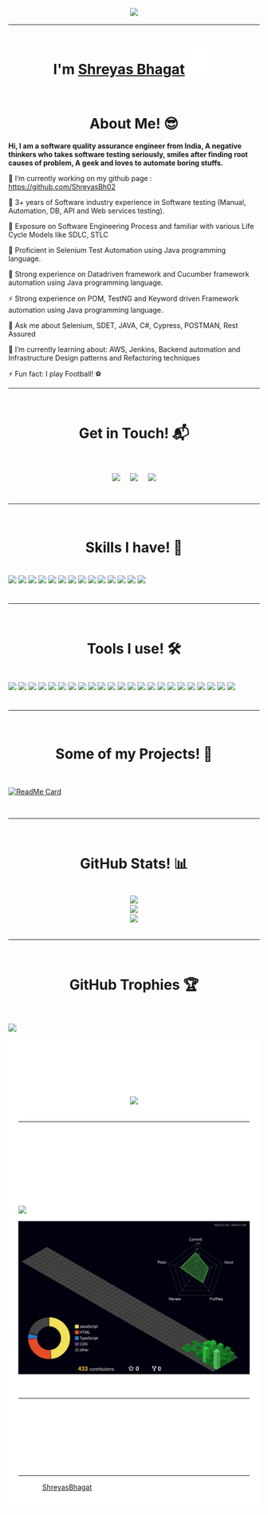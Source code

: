 <p align="center">
  <img src="https://miro.medium.com/max/2048/1*OohqW5DGh9CQS4hLY5FXzA.png" height="230"/>
</p>
<hr>
<h1 align="center">I'm <a href="https://github.com/ShreyasBh02">Shreyas Bhagat<a><img src="https://github.com/Kathryn-Jie/Kathryn-Jie/blob/main/wave.gif" width="60px"/></h1>
<Br>
  
<h1 align="center">About Me! 😎</h1>


**Hi, I am a software quality assurance engineer from India, A negative thinkers who takes software testing seriously, smiles after finding root causes of problem, A geek and loves to automate boring stuffs.**


🔭 I’m currently working on my github page : https://github.com/ShreyasBh02

🔭 3+ years of Software industry experience in Software testing (Manual, Automation, DB, API and Web services testing).

🌱 Exposure on Software Engineering Process and familiar with various Life Cycle Models like SDLC, STLC

👯 Proficient in Selenium Test Automation using Java programming language.

🥅 Strong experience on Datadriven framework and Cucumber framework automation using Java programming language.

⚡ Strong experience on POM, TestNG and Keyword driven Framework automation using Java programming language.

💬 Ask me about Selenium, SDET, JAVA, C#, Cypress, POSTMAN, Rest Assured

🌱 I’m currently learning about:
    AWS, Jenkins, Backend automation and Infrastructure Design patterns and Refactoring techniques

⚡  Fun fact: I play Football! ⚽
  
<hr>
<Br>
<h1 align="center">Get in Touch! 📬</h1>
<Br>
<p align="center">
<a href="https://www.linkedin.com/in/shreyas-bhagat-63b994155/" target="blank"><img align="center" src="https://img.shields.io/badge/Shreyas Bhagat-0077B5?style=for-the-badge&logo=linkedin&logoColor=white" /></a> &nbsp;&nbsp;&nbsp;  <a href="mailto:shreyasbhagat98@gmail.com" target="blank"><img align="center" src="https://img.shields.io/badge/Shreyas Bhagat-D14836?style=for-the-badge&logo=gmail&logoColor=white" /></a>    &nbsp;&nbsp;&nbsp;       <a href="https://github.com/ShreyasBh02" target="blank"><img align="center" src="https://img.shields.io/badge/Shreyas-100000?style=for-the-badge&logo=github&logoColor=white" /></a>
</p>
  
<Br>
<hr>
<Br>
<h1 align="center">Skills I have! 🧩</h1>
<Br>

<div style="line-height: 2;">
  <img src="https://img.shields.io/badge/%20Automation%20Testing-brightgreen?style=for-the-badge" style="height: 30px;"> 
  <img src="https://img.shields.io/badge/Manual%20Testing-blue?style=for-the-badge" style="height: 30px;"> 
  <img src="https://img.shields.io/badge/API%20Testing-red?style=for-the-badge" style="height: 30px;"> 
  <img src="https://img.shields.io/badge/Web%20Services%20Testing-orange?style=for-the-badge" style="height: 30px;">
  <img src="https://img.shields.io/badge/Database%20Testing-yellow?style=for-the-badge" style="height: 30px;">
  <img src="https://img.shields.io/badge/Performance%20Testing-lightgrey?style=for-the-badge" style="height: 30px;">
  <img src="https://img.shields.io/badge/Load%20Testing-lightblue?style=for-the-badge" style="height: 30px;">
  <img src="https://img.shields.io/badge/Functional%20Testing-brightgreen?style=for-the-badge" style="height: 30px;">
  <img src="https://img.shields.io/badge/Regression%20Testing-blue?style=for-the-badge" style="height: 30px;">
  <img src="https://img.shields.io/badge/Smoke%20Testing-red?style=for-the-badge" style="height: 30px;">
  <img src="https://img.shields.io/badge/Unit%20Testing-orange?style=for-the-badge" style="height: 30px;">
  <img src="https://img.shields.io/badge/Integration%20Testing-yellow?style=for-the-badge" style="height: 30px;">
  <img src="https://img.shields.io/badge/Agile%20Testing-lightgrey?style=for-the-badge" style="height: 30px;">
  <img src="https://img.shields.io/badge/C%23-239120?style=for-the-badge&logo=csharp&logoColor=white&color=4A4A4A" style="height: 30px;"> <!-- Metallic matte color -->
</div>



<Br>
<hr>
<Br>
<h1 align="center">Tools I use! 🛠️</h1>
<Br>

<div style="line-height: 2;">
  <img src="https://img.shields.io/badge/Selenium-43B02A?style=for-the-badge&logo=selenium&logoColor=white" style="height: 30px;">
  <img src="https://img.shields.io/badge/JIRA-0052CC?style=for-the-badge&logo=jira&logoColor=white" style="height: 30px;">
  <img src="https://img.shields.io/badge/Cypress-17202C?style=for-the-badge&logo=cypress&logoColor=white" style="height: 30px;">
  <img src="https://img.shields.io/badge/Appium-1A73E8?style=for-the-badge&logo=appium&logoColor=white" style="height: 30px;">
  <img src="https://img.shields.io/badge/JMeter-D22128?style=for-the-badge&logo=apache&logoColor=white" style="height: 30px;">
  <img src="https://img.shields.io/badge/SoapUI-6DB33F?style=for-the-badge&logo=soapui&logoColor=white" style="height: 30px;">
  <img src="https://img.shields.io/badge/GitHub-181717?style=for-the-badge&logo=github&logoColor=white" style="height: 30px;">
  <img src="https://img.shields.io/badge/Java-007396?style=for-the-badge&logo=java&logoColor=white" style="height: 30px;">
  <img src="https://img.shields.io/badge/SQL-4479A1?style=for-the-badge&logo=postgresql&logoColor=white" style="height: 30px;">
  <img src="https://img.shields.io/badge/Postman-FF6C37?style=for-the-badge&logo=postman&logoColor=white" style="height: 30px;">
  <img src="https://img.shields.io/badge/Jenkins-D24939?style=for-the-badge&logo=jenkins&logoColor=white" style="height: 30px;">
  <img src="https://img.shields.io/badge/Docker-2496ED?style=for-the-badge&logo=docker&logoColor=white" style="height: 30px;">
  <img src="https://img.shields.io/badge/Kubernetes-326CE5?style=for-the-badge&logo=kubernetes&logoColor=white" style="height: 30px;">
  <img src="https://img.shields.io/badge/JUnit-25A162?style=for-the-badge&logo=junit5&logoColor=white" style="height: 30px;">
  <img src="https://img.shields.io/badge/TestNG-FF5733?style=for-the-badge&logo=testng&logoColor=white" style="height: 30px;">
  <img src="https://img.shields.io/badge/Microsoft%20TFS-0078D7?style=for-the-badge&logo=azure-devops&logoColor=white" style="height: 30px;">
  <img src="https://img.shields.io/badge/C%23-239120?style=for-the-badge&logo=c-sharp&logoColor=white" style="height: 30px;">
  <img src="https://img.shields.io/badge/MySQL-4479A1?style=for-the-badge&logo=mysql&logoColor=white" style="height: 30px;">
  <img src="https://img.shields.io/badge/Microsoft%20SSMS-CC2927?style=for-the-badge&logo=microsoft-sql-server&logoColor=white" style="height: 30px;">
  <img src="https://img.shields.io/badge/Rest%20Assured-lightblue?style=for-the-badge&logo=swagger" style="height: 30px;">
  <img src="https://img.shields.io/badge/Jenkins-D24939?style=for-the-badge&logo=jenkins&logoColor=white" style="height: 30px;">
  <img src="https://img.shields.io/badge/Eclipse-2C2255?style=for-the-badge&logo=eclipse&logoColor=white" style="height: 30px;">
  <img src="https://img.shields.io/badge/Visual_Studio-5C2D91?style=for-the-badge&logo=visual%20studio&logoColor=white" style="height: 30px;">
</div>



<Br>
<hr>
<Br>
<h1 align="center">Some of my Projects! 🎨</h1>
<Br>
  
[![ReadMe Card](https://github-readme-stats.vercel.app/api/pin/?username=ShreyasBh02&repo=OpenCart-Manual-Project)](https://github.com/ShreyasBh02/OpenCart-Manual-Project)



<Br>
<hr>
<Br>
<h1 align="center">GitHub Stats! 📊</h1>
<Br>

<div align="center">
  <img src="https://github-readme-stats.vercel.app/api?username=ShreyasBh02&theme=radical&hide_border=false&include_all_commits=false&count_private=false" />
  <br/>
  <img src="https://github-readme-streak-stats.herokuapp.com/?user=ShreyasBh02&theme=radical&hide_border=false" />
  <br/>
  <img src="https://github-readme-stats.vercel.app/api/top-langs/?username=ShreyasBh02&theme=radical&hide_border=false&include_all_commits=false&count_private=false&layout=compact" />
</div>

<Br>
<hr>
<Br>
<h1 align="center">GitHub Trophies 🏆</h1>
<Br>

![](https://github-profile-trophy.vercel.app/?username=ShreyasBh02&theme=discord&no-frame=false&no-bg=false&margin-w=4)

<div style="background-color: #ffffff; color: #ffffff; padding: 20px;">
    <div align="center">
        <h1>My Motto 🔥</h1>
    </div>
   
   <div style="text-align: center;">
    <div style="display: inline-block;">
        <img src="https://readme-typing-svg.herokuapp.com?font=Soucre+Code+Pro&duration=1700&color=12263A&background=ffffff&multiline=true&width=650&height=220&lines=while(true);..+brain.init();..+if(+world.contains(open_source));....++s+%3D+open_source.login(ShreyasBh02);....+s.explore();....+s.learn();....+s.contribute()" style="max-width: 100%; height: auto;">
    </div>
</div>

<Br>
<hr>
<Br>
<h1 align="center">Activity Graph 📈</h1>
<Br>


![Shreyas's github activity graph](https://github-readme-activity-graph.vercel.app/graph?username=ShreyasBh02&bg_color=242938&color=C2C2C2&line=2E91F7&point=00FFFF&area=true&area_color=7393B3&radius=10&hide_border=false)



![](./profile-3d-contrib/profile-night-green.svg)


  
<Br>
<hr>
<Br>
<h1 align="center">Thank You! 🤵 </h1>
<Br>








------
  
Credit: [ShreyasBhagat](https://github.com/ShreyasBh02)
Last Edited on: 22/06/2021

